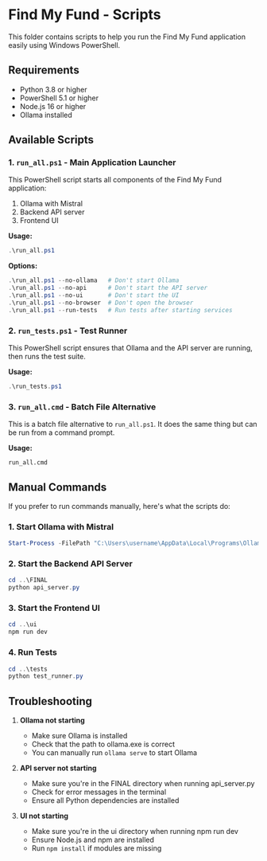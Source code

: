 # Find My Fund - Scripts

This folder contains scripts to help you run the Find My Fund application easily using Windows PowerShell.

## Requirements

- Python 3.8 or higher
- PowerShell 5.1 or higher
- Node.js 16 or higher
- Ollama installed

## Available Scripts

### 1. `run_all.ps1` - Main Application Launcher

This PowerShell script starts all components of the Find My Fund application:
1. Ollama with Mistral
2. Backend API server
3. Frontend UI

**Usage:**
```powershell
.\run_all.ps1
```

**Options:**
```powershell
.\run_all.ps1 --no-ollama   # Don't start Ollama
.\run_all.ps1 --no-api      # Don't start the API server
.\run_all.ps1 --no-ui       # Don't start the UI
.\run_all.ps1 --no-browser  # Don't open the browser
.\run_all.ps1 --run-tests   # Run tests after starting services
```

### 2. `run_tests.ps1` - Test Runner

This PowerShell script ensures that Ollama and the API server are running, then runs the test suite.

**Usage:**
```powershell
.\run_tests.ps1
```

### 3. `run_all.cmd` - Batch File Alternative

This is a batch file alternative to `run_all.ps1`. It does the same thing but can be run from a command prompt.

**Usage:**
```
run_all.cmd
```

## Manual Commands

If you prefer to run commands manually, here's what the scripts do:

### 1. Start Ollama with Mistral
```powershell
Start-Process -FilePath "C:\Users\username\AppData\Local\Programs\Ollama\ollama.exe" -ArgumentList "serve" -WindowStyle Minimized
```

### 2. Start the Backend API Server
```powershell
cd ..\FINAL
python api_server.py
```

### 3. Start the Frontend UI
```powershell
cd ..\ui
npm run dev
```

### 4. Run Tests
```powershell
cd ..\tests
python test_runner.py
```

## Troubleshooting

1. **Ollama not starting**
   - Make sure Ollama is installed
   - Check that the path to ollama.exe is correct
   - You can manually run `ollama serve` to start Ollama

2. **API server not starting**
   - Make sure you're in the FINAL directory when running api_server.py
   - Check for error messages in the terminal
   - Ensure all Python dependencies are installed

3. **UI not starting**
   - Make sure you're in the ui directory when running npm run dev
   - Ensure Node.js and npm are installed
   - Run `npm install` if modules are missing 